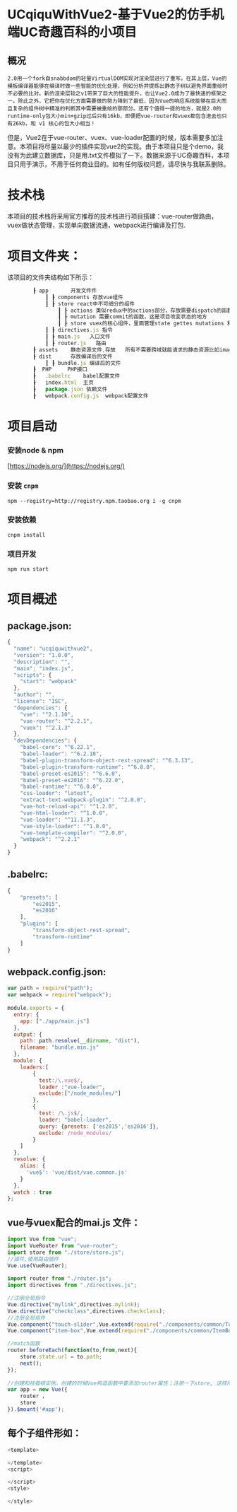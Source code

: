 # UCqiquWithVue2-基于Vue2的仿手机端UC奇趣百科的小项目
## 概况
	2.0用一个fork自snabbdom的轻量VirtualDOM实现对渲染层进行了重写。在其上层，Vue的模板编译器能够在编译时做一些智能的优化处理，例如分析并提炼出静态子树以避免界面重绘时不必要的比对。新的渲染层较之v1带来了巨大的性能提升，也让Vue2.0成为了最快速的框架之一。除此之外，它把你在优化方面需要做的努力降到了最低，因为Vue的响应系统能够在巨大而且复杂的组件树中精准的判断其中需要被重绘的那部分。还有个值得一提的地方，就是2.0的runtime-only包大小min+gzip过后只有16kb，即便把vue-router和vuex都包含进去也只有26kb，和 v1 核心的包大小相当！
但是，Vue2在于vue-router、vuex、vue-loader配置的时候，版本需要多加注意。本项目将尽量以最少的插件实现vue2的实现。由于本项目只是个demo，我没有为此建立数据库，只是用.txt文件模拟了一下。数据来源于UC奇趣百科，本项目只用于演示，不用于任何商业目的。如有任何版权问题，请尽快与我联系删除。
# 技术栈
本项目的技术栈将采用官方推荐的技术栈进行项目搭建：vue-router做路由，vuex做状态管理，实现单向数据流通，webpack进行编译及打包.
# 项目文件夹：
该项目的文件夹结构如下所示：<br>
```javascript
		┠ app 	 	开发文件件
			┃ ┠	components 存放vue组件
			┃ ┠	store react中不可细分的组件
				┃ ┠ actions 类似redux中的actions部分，存放需要dispatch的函数，一般异步请求讲放在这里，在这里进行commit mutation
				┃ ┠ mutation 需要commit的函数，这是项目改变状态的地方
				┃ ┠ store vuex的核心组件，里面管理state gettes mutations 和actions
			┃ ┠	directives.js 指令
			┃ ┠	main.js   入口文件
			┃ ┠	router.js	路由
		┠ assets	静态资源文件,存放	所有不需要跨域就能请求的静态资源比如images、css、js库等
		┠ dist		存放编译后的文件
			┃ ┠ bundle.js 编译后的文件
		┠  PHP     PHP接口
		┠	.babelrc	babel配置文件
		┠	index.html  主页
		┠	package.json 依赖文件
		┠	webpack.config.js  webpack配置文件		
```
# 项目启动
### 安装node & npm

[https://nodejs.org/](https://nodejs.org/)

### 安装 `cnpm`

```shell
npm --registry=http://registry.npm.taobao.org i -g cnpm
```

### 安装依赖

```shell
cnpm install
```


### 项目开发

```shell
npm run start
```
# 项目概述
## package.json:
```javascript
{
  "name": "ucqiquwithvue2",
  "version": "1.0.0",
  "description": "",
  "main": "index.js",
  "scripts": {
    "start": "webpack"
  },
  "author": "",
  "license": "ISC",
  "dependencies": {
    "vue": "^2.1.10",          
    "vue-router": "^2.2.1",		
    "vuex": "^2.1.3"			
  },
  "devDependencies": {
    "babel-core": "^6.22.1",				
    "babel-loader": "^6.2.10",				
    "babel-plugin-transform-object-rest-spread": "^6.3.13", 
    "babel-plugin-transform-runtime": "^6.8.0",					
    "babel-preset-es2015": "^6.6.0",				
    "babel-preset-es2016": "^6.22.0",				
    "babel-runtime": "^6.0.0",					
    "css-loader": "latest",
    "extract-text-webpack-plugin": "^2.0.0",  
    "vue-hot-reload-api": "^1.2.0",
    "vue-html-loader": "^1.0.0",
    "vue-loader": "^11.1.3",
    "vue-style-loader": "^1.0.0",
    "vue-template-compiler": "^2.0.0",
    "webpack": "^2.2.1"
  }
}

```
## .babelrc:
```javascript
{
	"presets": [
		"es2015",
		"es2016" 
	],
	"plugins": [
		"transform-object-rest-spread",
		"transform-runtime"
	]
}
```
## webpack.config.json:
```javascript
var path = require("path");
var webpack = require("webpack");
 
module.exports = {
  entry: {
    app: ["./app/main.js"]
  },
  output: {
    path: path.resolve(__dirname, "dist"),
    filename: "bundle.min.js"
  },
  module: {             
    loaders:[
        {
          test:/\.vue$/,
          loader :"vue-loader",
          exclude:["/node_modules/"]
        },
        {
          test: /\.js$/,
          loader: "babel-loader",
          query: {presets: ['es2015','es2016']},
          exclude: /node_modules/
        }
    ]
  },
  resolve: {
    alias: {
      'vue$': 'vue/dist/vue.common.js'
    }
  },
  watch : true
};
```
## vue与vuex配合的mai.js 文件：
```javascript
import Vue from "vue";
import VueRouter from "vue-router";
import store from "./store/store.js";
//插件,使用路由插件
Vue.use(VueRouter);
 
import router from "./router.js";
import directives from "./directives.js";

//注册全局指令
Vue.directive("mylink",directives.mylink);
Vue.directive("checkclass",directives.checkclass);
//注册全局组件
Vue.component("touch-slider",Vue.extend(require("./components/common/TouchSlider.vue")));
Vue.component("item-box",Vue.extend(require("./components/common/ItemBox.vue")));

//match函数
router.beforeEach(function(to,from,next){
	store.state.url = to.path;
	next();
});
 	 
//创建和挂载根实例，创建的时候Vue构造函数中要添加router属性；注册一下store, 这样所有的子组件中就都有store的定义域了
var app = new Vue({
	router ，
	store
}).$mount('#app');
```
## 每个子组件形如：
```javascript
<template>

</template>
<script>

</script>
<style>

</style>

```






